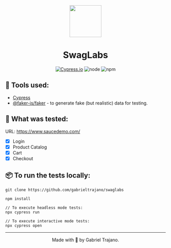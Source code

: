 <div align="center">
<img src="https://www.saucedemo.com/static/media/Login_Bot_graphic.20658452.png" width="100"/>
<h1>SwagLabs</h1>

[![Cypress.io](https://img.shields.io/badge/tested%20with-Cypress-04C38E.svg)](https://www.cypress.io/)
![node](https://img.shields.io/badge/node-v16.15.0-68a063)
![npm](https://img.shields.io/badge/npm-v8.5.8-CC3534)

</div>

## 🧰 Tools used:
- [Cypress](https://www.cypress.io/)
- [@faker-js/faker](https://github.com/faker-js/faker) - to generate fake (but realistic) data for testing.

## 📝 What was tested:
URL: https://www.saucedemo.com/
- [X] Login
- [X] Product Catalog
- [X] Cart
- [X] Checkout

## 📦 To run the tests locally:
```
git clone https://github.com/gabrieltrajano/swaglabs
```
```
npm install
```
```
// To execute headless mode tests:
npx cypress run 

// To execute interactive mode tests:
npx cypress open 
```

---
<div align="center">
Made with 💜 by Gabriel Trajano.
</div>
